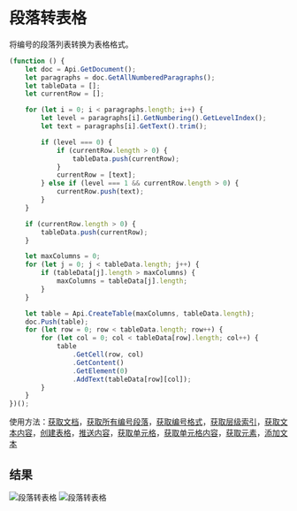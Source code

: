 # 段落转表格

将编号的段落列表转换为表格格式。

```ts
(function () {
    let doc = Api.GetDocument();
    let paragraphs = doc.GetAllNumberedParagraphs();
    let tableData = [];
    let currentRow = [];

    for (let i = 0; i < paragraphs.length; i++) {
        let level = paragraphs[i].GetNumbering().GetLevelIndex();
        let text = paragraphs[i].GetText().trim();

        if (level === 0) {
            if (currentRow.length > 0) {
                tableData.push(currentRow);
            }
            currentRow = [text];
        } else if (level === 1 && currentRow.length > 0) {
            currentRow.push(text);
        }
    }

    if (currentRow.length > 0) {
        tableData.push(currentRow);
    }

    let maxColumns = 0;
    for (let j = 0; j < tableData.length; j++) {
        if (tableData[j].length > maxColumns) {
            maxColumns = tableData[j].length;
        }
    }

    let table = Api.CreateTable(maxColumns, tableData.length);
    doc.Push(table);
    for (let row = 0; row < tableData.length; row++) {
        for (let col = 0; col < tableData[row].length; col++) {
            table
                .GetCell(row, col)
                .GetContent()
                .GetElement(0)
                .AddText(tableData[row][col]);
        }
    }
})();
```

使用方法：[获取文档](/docs/office-api/usage-api/text-document-api/Api/Methods/GetDocument.md)，[获取所有编号段落](/docs/office-api/usage-api/text-document-api/ApiDocument/Methods/GetAllNumberedParagraphs.md)，[获取编号格式](/docs/office-api/usage-api/text-document-api/ApiParagraph/Methods/GetNumbering.md)，[获取层级索引](/docs/office-api/usage-api/text-document-api/ApiNumberingLevel/Methods/GetLevelIndex.md)，[获取文本内容](/docs/office-api/usage-api/text-document-api/ApiParagraph/Methods/GetText.md)，[创建表格](/docs/office-api/usage-api/text-document-api/Api/Methods/CreateTable.md)，[推送内容](/docs/office-api/usage-api/text-document-api/ApiDocument/Methods/Push.md)，[获取单元格](/docs/office-api/usage-api/text-document-api/ApiTable/Methods/GetCell.md)，[获取单元格内容](/docs/office-api/usage-api/text-document-api/ApiTableCell/Methods/GetContent.md)，[获取元素](/docs/office-api/usage-api/text-document-api/ApiDocumentContent/Methods/GetElement.md)，[添加文本](/docs/office-api/usage-api/text-document-api/ApiParagraph/Methods/AddText.md)

## 结果

![段落转表格](/assets/images/plugins/paragraphs-to-table.png#gh-light-mode-only)
![段落转表格](/assets/images/plugins/paragraphs-to-table.dark.png#gh-dark-mode-only)
